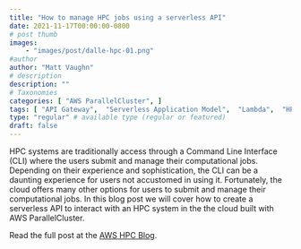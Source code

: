 ```yaml
---
title: "How to manage HPC jobs using a serverless API"
date: 2021-11-17T00:00:00-0800
# post thumb
images:
    - "images/post/dalle-hpc-01.png"
#author
author: "Matt Vaughn"
# description
description: ""
# Taxonomies
categories: [ "AWS ParallelCluster", ]
tags: [ "API Gateway",  "Serverless Application Model",  "Lambda",  "HPC",  "Systems Manager",  "ParallelCluster",  "hpcblog", ]
type: "regular" # available type (regular or featured)
draft: false
---
```


HPC systems are traditionally access through a Command Line Interface (CLI) where the users submit and manage their computational jobs. Depending on their experience and sophistication, the CLI can be a daunting experience for users not accustomed in using it. Fortunately, the cloud offers many other options for users to submit and manage their computational jobs. In this blog post we will cover how to create a serverless API to interact with an HPC system in the the cloud built with AWS ParallelCluster.

Read the full post at the [AWS HPC Blog](https://aws.amazon.com/blogs/hpc/how-to-manage-hpc-jobs-using-a-serverless-api/).
